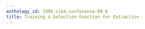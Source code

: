 ```yaml
---
anthology_id: 1999.cikm_conference-99.8
title: Training a Selection Function for Extraction
---
```

